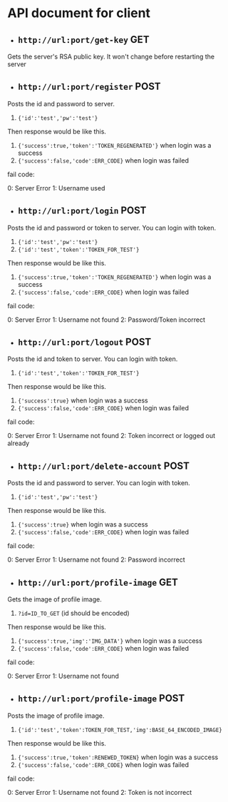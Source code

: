 # API document for client

- ## `http://url:port/get-key` GET
Gets the server's RSA public key. It won't change before restarting the server

- ## `http://url:port/register` POST
Posts the id and password to server.

1. `{'id':'test','pw':'test'}`

Then response would be like this.

1. `{'success':true,'token':'TOKEN_REGENERATED'}`
when login was a success
1. `{'success':false,'code':ERR_CODE}`
when login was failed

fail code:

0: Server Error
1: Username used

- ## `http://url:port/login` POST
Posts the id and password or token to server. You can login with token.

1. `{'id':'test','pw':'test'}`
1. `{'id':'test','token':'TOKEN_FOR_TEST'}`

Then response would be like this.

1. `{'success':true,'token':'TOKEN_REGENERATED'}`
when login was a success
1. `{'success':false,'code':ERR_CODE}`
when login was failed

fail code:

0: Server Error
1: Username not found
2: Password/Token incorrect

- ## `http://url:port/logout` POST

Posts the id and token to server. You can login with token.

1. `{'id':'test','token':'TOKEN_FOR_TEST'}`

Then response would be like this.

1. `{'success':true}`
when login was a success
1. `{'success':false,'code':ERR_CODE}`
when login was failed

fail code:

0: Server Error
1: Username not found
2: Token incorrect or logged out already

- ## `http://url:port/delete-account` POST

Posts the id and password to server. You can login with token.

1. `{'id':'test','pw':'test'}`

Then response would be like this.

1. `{'success':true}`
when login was a success
1. `{'success':false,'code':ERR_CODE}`
when login was failed

fail code:

0: Server Error
1: Username not found
2: Password incorrect

- ## `http://url:port/profile-image` GET

Gets the image of profile image.

1. `?id=ID_TO_GET`
(id should be encoded)

Then response would be like this.

1. `{'success':true,'img':'IMG_DATA'}`
when login was a success
1. `{'success':false,'code':ERR_CODE}`
when login was failed

fail code:

0: Server Error
1: Username not found

- ## `http://url:port/profile-image` POST

Posts the image of profile image.

1. `{'id':'test','token':TOKEN_FOR_TEST,'img':BASE_64_ENCODED_IMAGE}`

Then response would be like this.

1. `{'success':true,'token':RENEWED_TOKEN}`
when login was a success
1. `{'success':false,'code':ERR_CODE}`
when login was failed

fail code:

0: Server Error
1: Username not found
2: Token is not incorrect